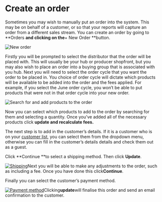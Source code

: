 # Create an order

Sometimes you may wish to manually put an order into the system. This may be on behalf of a customer, or so that your reports will capture an order from a different sales stream. You can create an order by going to **Orders **and clicking on the**+ New Order **button.

![](https://openfoodnetwork.org/wp-content/uploads/2015/12/New-Order.png "New order")

Firstly you will be prompted to select the distributor that the order will be placed with. This will usually be your hub or producer shopfront, but you may also wish to place an order into a buying group that is associated with you hub. Next you will need to select the order cycle that you want the order to be placed in. You choice of order cycle will dictate which products will be available to be added into the order and the fees applied. For example, if you select the June order cycle, you won’t be able to put products that were not in that order cycle into your new order.

![](https://openfoodnetwork.org/wp-content/uploads/2015/12/add-products.png "Search for and add products to the order")

Now you can select which products to add to the order by searching for them and selecting a quantity. Once you’ve added all of the necessary products click **update and recalculate fees.**

The next step is to add in the customer’s details. If it is a customer who is on your [customer list](https://openfoodnetwork.org/user-guide/advanced-features/customer-accounts-and-tagging/), you can select them from the dropdown menu, otherwise you can fill in the customer’s details details and check them out as a guest.

Click **Continue **to select a shipping method. Then click **Update**.

[![](https://openfoodnetwork.org/wp-content/uploads/2015/12/Shipping.png "Shipping")](https://openfoodnetwork.org/wp-content/uploads/2015/12/Shipping.png)Next you will be able to make any adjustments to the order, such as including a fee. Once you have done this click**Continue**.

Finally you can select the customer’s payment method.

[![](https://openfoodnetwork.org/wp-content/uploads/2015/12/Payment-method.png "Payment method")](https://openfoodnetwork.org/wp-content/uploads/2015/12/Payment-method.png)Clicking**update**will finalise this order and send an email confirmation to the customer.

